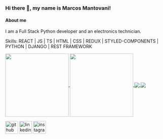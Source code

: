 ### Hi there 👋, my name is Marcos Mantovani!
#### About me
I am a Full Stack Python developer and an electronics technician.

Skills: REACT | JS | TS | HTML | CSS | REDUX | STYLED-COMPONENTS | PYTHON | DJANGO | REST FRAMEWORK

<a href="https://github.com/anuraghazra/github-readme-stats">
  <img height=200 align="center" src="https://github-readme-stats.vercel.app/api?username=MarcosMantovani&theme=radical" />
</a>
<a href="https://github.com/anuraghazra/convoychat">
  <img height=200 align="center" src="https://github-readme-stats.vercel.app/api/top-langs?username=MarcosMantovani&layout=compact&langs_count=8&card_width=320&theme=radical" />
</a>

<a href="https://github.com/MarcosMantovani/efood">
  <img align="center" src="https://github-readme-stats.vercel.app/api/pin/?username=MarcosMantovani&repo=efood&theme=radical" />
</a>
<a href="https://github.com/MarcosMantovani/eplay">
  <img align="center" src="https://github-readme-stats.vercel.app/api/pin/?username=MarcosMantovani&repo=eplay&theme=radical" />
</a>

[<img src='https://cdn.jsdelivr.net/npm/simple-icons@3.0.1/icons/github.svg' alt='github' height='40'>](https://github.com/MarcosMantovani)  [<img src='https://cdn.jsdelivr.net/npm/simple-icons@3.0.1/icons/linkedin.svg' alt='linkedin' height='40'>](https://www.linkedin.com/in/https://www.linkedin.com/in/marcos-vinicius-mantovani//)  [<img src='https://cdn.jsdelivr.net/npm/simple-icons@3.0.1/icons/instagram.svg' alt='instagram' height='40'>](https://www.instagram.com/https://www.instagram.com/marcos_mantovani_//)  

